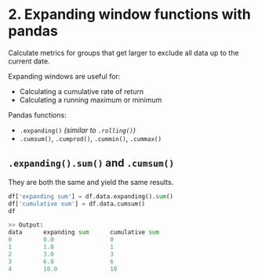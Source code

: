 # 2. Expanding window functions with pandas

Calculate metrics for groups that get larger to exclude all data up to the current date.

Expanding windows are useful for:
- Calculating a cumulative rate of return
- Calculating a running maximum or minimum

Pandas functions:
- `.expanding()` *(similar to `.rolling()`)*
- `.cumsum()`, `.cumprod()`, `.cummin()`, `.cummax()`

## `.expanding().sum()` and `.cumsum()`
They are both the same and yield the same results.

```py
df['expanding sum'] = df.data.expanding().sum()
df['cumulative sum'] = df.data.cumsum()
df

>> Output:
data      expanding sum      cumulative sum 
0         0.0                0
1         1.0                1
2         3.0                3
3         6.0                6
4         10.0               10
```
